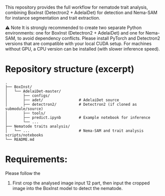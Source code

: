 This repository provides the full workflow for nematode trait analysis, combining BoxInst (Detectron2 + AdelaiDet) for detection and Nema-SAM for instance segmentation and trait extraction.

⚠️ Note
It is strongly recommended to create two separate Python environments: one for BoxInst (Detectron2 + AdelaiDet) and one for Nema-SAM, to avoid dependency conflicts.
Please install PyTorch and Detectron2 versions that are compatible with your local CUDA setup. For machines without GPU, a CPU version can be installed (with slower inference speed).

# Repository structure (excerpt)

```
.
├── BoxInst/
│   └── AdelaiDet-master/
│       ├── configs/
│       ├── adet/                # AdelaiDet source
│       ├── detectron2/          # Detectron2 (if cloned as submodule/source)
│       ├── tools/
│       ├── predict.ipynb        # Example notebook for inference
│       └── ...
├── Nematode traits analysis/
│   └── ...                      # Nema-SAM and trait analysis scripts/notebooks
└── README.md
```



# Requirements:
Please follow the 
1. First crop the analysed image input 12 part, then input the cropped image into the BoxInst model to detect the nematode.
   
